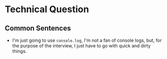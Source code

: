 # Technical Question

## Common Sentences

- I'm just going to use `console.log`, I'm not a fan of console logs, but, for the purpose of the interview, I just have to go with quick and dirty things.
